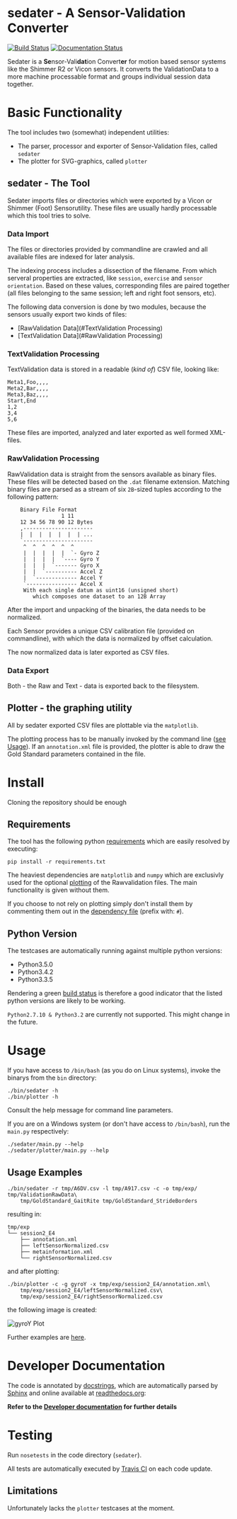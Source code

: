 # sedater - A Sensor-Validation Converter
[![Build Status](https://travis-ci.org/nce/sedater.svg?branch=master)](https://travis-ci.org/nce/sedater)
[![Documentation Status](https://readthedocs.org/projects/sedater/badge/?version=latest)](http://sedater.readthedocs.org/en/latest/?badge=latest)

Sedater is a **Se**nsor-Vali**dat**ion Convert**er** for motion based sensor 
systems like the Shimmer R2 or Vicon sensors. It converts the ValidationData to 
a more machine processable format and groups individual session data together.

# Basic Functionality
The tool includes two (somewhat) independent utilities:
- The parser, processor and exporter of Sensor-Validation files, called ``sedater``
- The plotter for SVG-graphics, called ``plotter``

## sedater - The Tool
Sedater imports files or directories which were exported by a Vicon or Shimmer (Foot) Sensorutility.
These files are usually hardly processable which this tool tries to solve.


### Data Import
The files or directories provided by commandline are crawled and all available
files are indexed for later analysis.

The indexing process includes a dissection of the filename. From which serveral
properties are extracted, like `session`, `exercise` and `sensor orientation`.
Based on these values, corresponding files are paired together (all files
belonging to the same session; left and right foot sensors, etc).

The following data conversion is done by two modules, because the sensors usually
export two kinds of files:
- [RawValidation Data](#TextValidation Processing)
- [TextValidation Data](#RawValidation Processing)

### TextValidation Processing
TextValidation data is stored in a readable (*kind of*) CSV file, looking like:
```
Meta1,Foo,,,,
Meta2,Bar,,,,
Meta3,Baz,,,,
Start,End
1,2
3,4
5,6
```
These files are imported, analyzed and later exported as well formed XML-files.

### RawValidation Processing
RawValidation data is straight from the sensors available as binary files.
These files will be detected based on the `.dat` filename extension.
Matching binary files are parsed as a stream of six `2B`-sized tuples
according to the following pattern:
```
    Binary File Format
                 1 11
    12 34 56 78 90 12 Bytes
    ,----------------------
    |  |  |  |  |  |  | ...
    `----------------------
     ^  ^  ^  ^  ^  ^
     |  |  |  |  |  `- Gyro Z
     |  |  |  |  `---- Gyro Y
     |  |  |  `------- Gyro X
     |  |  `---------- Accel Z
     |  `------------- Accel Y
     `---------------- Accel X
     With each single datum as uint16 (unsigned short)
        which composes one dataset to an 12B Array
```
After the import and unpacking of the binaries, the data needs to be normalized.

Each Sensor provides a unique CSV calibration file (provided on commandline),
with which the data is normalized by offset calculation.

The now normalized data is later exported as CSV files.
### Data Export
Both - the Raw and Text - data is exported back to the filesystem.

## Plotter - the graphing utility
All by sedater exported CSV files are plottable via the `matplotlib`.

The plotting process has to be manually invoked by the command line
([see Usage](#Usage)).
If an `annotation.xml` file is provided, the plotter is able to draw the
Gold Standard parameters contained in the file.

# Install
Cloning the repository should be enough
## Requirements
The tool has the following python [requirements](requirements.txt) 
which are easily resolved by executing:
```
pip install -r requirements.txt
```
The heaviest dependencies are `matplotlib` and `numpy` which are 
exclusivly used for the optional [plotting](#Plotting) of the 
Rawvalidation files. The main functionality is given without them.

If you choose to not rely on plotting simply don't install them by 
commenting them out in the [dependency file](requirements.txt) 
(prefix with: `#`).

## Python Version
The testcases are automatically running against multiple python versions:
- Python3.5.0
- Python3.4.2
- Python3.3.5

Rendering a green [build status](https://travis-ci.org/nce/sedater) 
is therefore a good indicator that the listed python versions are
likely to be working.

`Python2.7.10 & Python3.2` are currently not supported. 
This might change in the future.

# Usage
If you have access to ``/bin/bash`` (as you do on Linux systems), invoke the
binarys from the ``bin`` directory:
```
./bin/sedater -h
./bin/plotter -h
```
Consult the help message for command line parameters.

If you are on a Windows system (or don't have access to ``/bin/bash``), run the
``main.py`` respectively:
```
./sedater/main.py --help
./sedater/plotter/main.py --help
```

## Usage Examples
```
./bin/sedater -r tmp/A6DV.csv -l tmp/A917.csv -c -o tmp/exp/ tmp/ValidationRawData\
    tmp/GoldStandard_GaitRite tmp/GoldStandard_StrideBorders
```
resulting in:
```
tmp/exp
└── session2_E4
    ├── annotation.xml
    ├── leftSensorNormalized.csv
    ├── metainformation.xml
    └── rightSensorNormalized.csv
```
and after plotting:
```
./bin/plotter -c -g gyroY -x tmp/exp/session2_E4/annotation.xml\
    tmp/exp/session2_E4/leftSensorNormalized.csv\
    tmp/exp/session2_E4/rightSensorNormalized.csv
```
the following image is created:

![gyroY Plot](docs/images/gyro-rightSensorNormalized004.png)

Further examples are [here](USAGE_SAMPLES.md).

# Developer Documentation
The code is annotated by [docstrings](https://en.wikipedia.org/wiki/Docstring),
which are automatically parsed by [Sphinx](http://sphinx-doc.org/) and
online available at [readthedocs.org](readthedocs.org):

**Refer to the
[Developer documentation](http://sedater.readthedocs.org/en/latest/)
for further details**

# Testing
Run `nosetests` in the code directory (`sedater`). 

All tests are automatically executed by [Travis CI](travis-ci.org)
on each code update.

## Limitations
Unfortunately lacks the ``plotter`` testcases at the moment.
